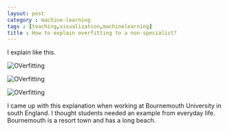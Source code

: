 ```yaml
---
layout: post
category : machine-learning
tags : [teaching,visualization,machinelearning]
title : How to explain overfitting to a non-specialist?
---
```


I explain like this.

![OVerfitting](http://zliobaite.github.io/assets/overfitting1.jpg)

![OVerfitting](http://zliobaite.github.io/assets/overfitting2.jpg)

![OVerfitting](http://zliobaite.github.io/assets/overfitting3.jpg)

I came up with this explanation when working at Bournemouth University in south England. I thought students needed an example from everyday life. Bournemouth is a resort town and has a long beach. 
